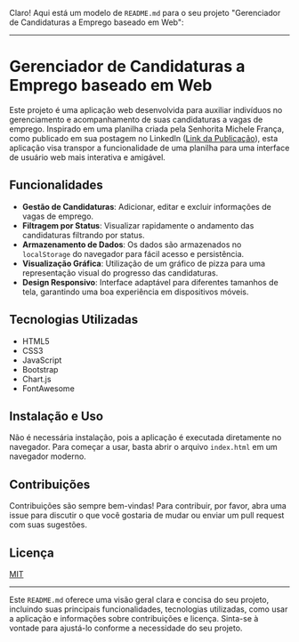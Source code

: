 Claro! Aqui está um modelo de `README.md` para o seu projeto "Gerenciador de Candidaturas a Emprego baseado em Web":

---

# Gerenciador de Candidaturas a Emprego baseado em Web

Este projeto é uma aplicação web desenvolvida para auxiliar indivíduos no gerenciamento e acompanhamento de suas candidaturas a vagas de emprego. Inspirado em uma planilha criada pela Senhorita Michele França, como publicado em sua postagem no LinkedIn ([Link da Publicação](https://www.linkedin.com/feed/update/urn:li:activity:7165706710597242880/)), esta aplicação visa transpor a funcionalidade de uma planilha para uma interface de usuário web mais interativa e amigável.

## Funcionalidades

- **Gestão de Candidaturas**: Adicionar, editar e excluir informações de vagas de emprego.
- **Filtragem por Status**: Visualizar rapidamente o andamento das candidaturas filtrando por status.
- **Armazenamento de Dados**: Os dados são armazenados no `localStorage` do navegador para fácil acesso e persistência.
- **Visualização Gráfica**: Utilização de um gráfico de pizza para uma representação visual do progresso das candidaturas.
- **Design Responsivo**: Interface adaptável para diferentes tamanhos de tela, garantindo uma boa experiência em dispositivos móveis.

## Tecnologias Utilizadas

- HTML5
- CSS3
- JavaScript
- Bootstrap
- Chart.js
- FontAwesome

## Instalação e Uso

Não é necessária instalação, pois a aplicação é executada diretamente no navegador. Para começar a usar, basta abrir o arquivo `index.html` em um navegador moderno.

## Contribuições

Contribuições são sempre bem-vindas! Para contribuir, por favor, abra uma issue para discutir o que você gostaria de mudar ou enviar um pull request com suas sugestões.

## Licença

[MIT](https://choosealicense.com/licenses/mit/)

---

Este `README.md` oferece uma visão geral clara e concisa do seu projeto, incluindo suas principais funcionalidades, tecnologias utilizadas, como usar a aplicação e informações sobre contribuições e licença. Sinta-se à vontade para ajustá-lo conforme a necessidade do seu projeto.
